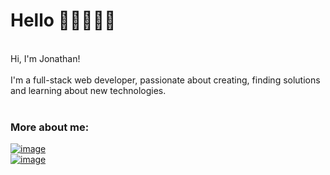 <h1>Hello 👋🏽👨🏽‍💻</h1>
</br>
Hi, I'm Jonathan! 
<br/><br/>
I'm a full-stack web developer, passionate about creating, finding solutions and learning about new technologies.
<br/><br/>

### More about me:


<a href="https://www.linkedin.com/in/jonathanpulido/">![image](https://img.shields.io/badge/LinkedIn-0077B5?style=for-the-badge&logo=linkedin&logoColor=white)</a>
<br/>
<a href="https://www.codewars.com/users/Jonathan%20Pulido">![image](https://www.codewars.com/users/Jonathan%20Pulido/badges/micro)</a>
